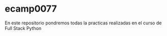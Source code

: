 # ecamp0077
En este repositorio pondremos todas la practicas realizadas en el curso de Full Stack Python 
